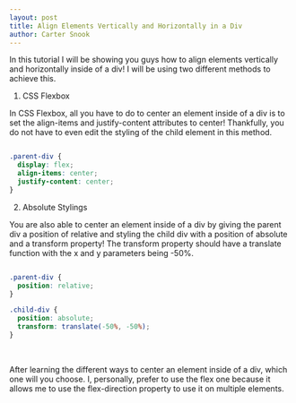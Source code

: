 ```yaml
---
layout: post
title: Align Elements Vertically and Horizontally in a Div
author: Carter Snook
---
```


In this tutorial I will be showing you guys how to align elements vertically and horizontally inside of a div!  I will be using two different methods to achieve this.

1. CSS Flexbox

In CSS Flexbox, all you have to do to center an element inside of a div is to set the align-items and justify-content attributes to center!  Thankfully, you do not have to even edit the styling of the child element in this method.

```css

.parent-div {
  display: flex;
  align-items: center;
  justify-content: center;
}

```

2. Absolute Stylings

You are also able to center an element inside of a div by giving the parent div a position of relative and styling the child div with a position of absolute and a transform property!  The transform property should have a translate function with the x and y parameters being -50%.

```css

.parent-div {
  position: relative;
}

.child-div {
  position: absolute;
  transform: translate(-50%, -50%);
}

```

<br>

After learning the different ways to center an element inside of a div, which one will you choose.  I, personally, prefer to use the flex one because it allows me to use the flex-direction property to use it on multiple elements.
